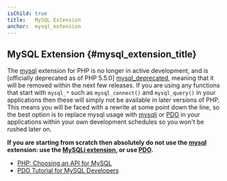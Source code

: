 ```yaml
---
isChild: true
title:   MySQL Extension
anchor:  mysql_extension
---
```


## MySQL Extension {#mysql_extension_title}

The [mysql] extension for PHP is no longer in active development, and is [officially deprecated as of PHP 5.5.0]
[mysql_deprecated], meaning that it will be removed within the next few releases. If you are using any functions that
start with `mysql_*` such as `mysql_connect()` and `mysql_query()` in your applications then these will simply not be
available in later versions of PHP. This means you will be faced with a rewrite at some point down the line, so the
best option is to replace mysql usage with [mysqli] or [PDO] in your applications within your own development schedules
so you won't be rushed later on.

**If you are starting from scratch then absolutely do not use the [mysql] extension: use the [MySQLi extension][mysqli],
or use [PDO].**

* [PHP: Choosing an API for MySQL][mysql_api]
* [PDO Tutorial for MySQL Developers][pdo4mysql_devs]


[mysql]: http://php.net/mysql
[mysql_deprecated]: http://php.net/migration55.deprecated
[mysqli]: http://php.net/mysqli
[pdo]: http://php.net/pdo
[mysql_api]: http://php.net/mysqlinfo.api.choosing
[pdo4mysql_devs]: http://wiki.hashphp.org/PDO_Tutorial_for_MySQL_Developers
